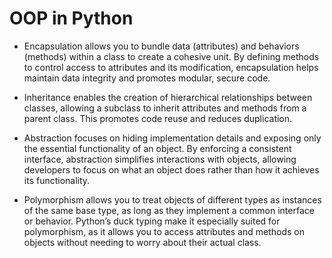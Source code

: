 # OOP in Python

- Encapsulation allows you to bundle data (attributes) and behaviors (methods) within a class to create a cohesive unit. By defining methods to control access to attributes and its modification, encapsulation helps maintain data integrity and promotes modular, secure code.

- Inheritance enables the creation of hierarchical relationships between classes, allowing a subclass to inherit attributes and methods from a parent class. This promotes code reuse and reduces duplication.

- Abstraction focuses on hiding implementation details and exposing only the essential functionality of an object. By enforcing a consistent interface, abstraction simplifies interactions with objects, allowing developers to focus on what an object does rather than how it achieves its functionality.

- Polymorphism allows you to treat objects of different types as instances of the same base type, as long as they implement a common interface or behavior. Python’s duck typing make it especially suited for polymorphism, as it allows you to access attributes and methods on objects without needing to worry about their actual class.
